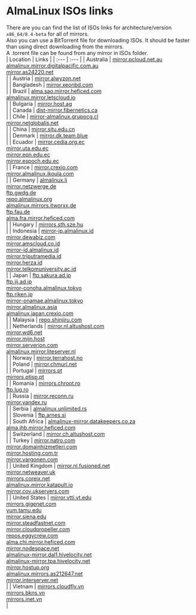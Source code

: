 # AlmaLinux ISOs links  
There are you can find the list of ISOs links for architecture/version `x86_64/8.4-beta` for all of mirrors.  
Also you can use a BitTorrent file for downloading ISOs. It should be faster than using direct downloading from the mirrors.  
A .torrent file can be found from any mirror in ISOs folder.  
| Location | Links |
| :--- | :--- |
| Australia | [mirror.pcloud.net.au](http://mirror.pcloud.net.au/almalinux/8.4-beta/isos/x86_64)</br>[almalinux.mirror.digitalpacific.com.au](http://almalinux.mirror.digitalpacific.com.au/8.4-beta/isos/x86_64)</br>[mirror.as24220.net](http://mirror.as24220.net/almalinux/8.4-beta/isos/x86_64)</br> |
| Austria | [mirror.alwyzon.net](http://mirror.alwyzon.net/almalinux/8.4-beta/isos/x86_64)</br> |
| Bangladesh | [mirror.xeonbd.com](http://mirror.xeonbd.com/almalinux/8.4-beta/isos/x86_64)</br> |
| Brazil | [alma.sao.mirror.heficed.com](http://alma.sao.mirror.heficed.com/8.4-beta/isos/x86_64)</br>[almalinux.mirror.letscloud.io](http://almalinux.mirror.letscloud.io/8.4-beta/isos/x86_64)</br> |
| Bulgaria | [mirror.host.ag](http://mirror.host.ag/almalinux/8.4-beta/isos/x86_64)</br> |
| Canada | [dist-mirror.fibernetics.ca](http://dist-mirror.fibernetics.ca/almalinux/8.4-beta/isos/x86_64)</br> |
| Chile | [mirror-almalinux.grupocg.cl](http://mirror-almalinux.grupocg.cl/almalinux/8.4-beta/isos/x86_64)</br>[mirror.netglobalis.net](http://mirror.netglobalis.net/almalinux/8.4-beta/isos/x86_64)</br> |
| China | [mirror.sjtu.edu.cn](https://mirror.sjtu.edu.cn/almalinux/8.4-beta/isos/x86_64)</br> |
| Denmark | [mirror.dk.team.blue](http://mirror.dk.team.blue/almalinux/8.4-beta/isos/x86_64)</br> |
| Ecuador | [mirror.cedia.org.ec](http://mirror.cedia.org.ec/almalinux/8.4-beta/isos/x86_64)</br>[mirror.uta.edu.ec](http://mirror.uta.edu.ec/almalinux/8.4-beta/isos/x86_64)</br>[mirror.epn.edu.ec](http://mirror.epn.edu.ec/almalinux/8.4-beta/isos/x86_64)</br>[mirror.espoch.edu.ec](http://mirror.espoch.edu.ec/almalinux/8.4-beta/isos/x86_64)</br> |
| France | [mirror.crexio.com](http://mirror.crexio.com/almalinux/8.4-beta/isos/x86_64)</br>[mirror.almalinux.ikoula.com](http://mirror.almalinux.ikoula.com/8.4-beta/isos/x86_64)</br> |
| Germany | [almalinux.li](http://almalinux.li/8.4-beta/isos/x86_64)</br>[mirror.netzwerge.de](http://mirror.netzwerge.de/almalinux/8.4-beta/isos/x86_64)</br>[ftp.gwdg.de](http://ftp.gwdg.de/pub/linux/almalinux/8.4-beta/isos/x86_64)</br>[repo.almalinux.org](http://repo.almalinux.org/almalinux/8.4-beta/isos/x86_64)</br>[almalinux.mirrors.itworxx.de](http://almalinux.mirrors.itworxx.de/8.4-beta/isos/x86_64)</br>[ftp.fau.de](http://ftp.fau.de/almalinux/8.4-beta/isos/x86_64)</br>[alma.fra.mirror.heficed.com](http://alma.fra.mirror.heficed.com/8.4-beta/isos/x86_64)</br> |
| Hungary | [mirrors.sth.sze.hu](http://mirrors.sth.sze.hu/almalinux/8.4-beta/isos/x86_64)</br> |
| Indonesia | [mirror-jp.almalinux.id](http://mirror-jp.almalinux.id/almalinux/8.4-beta/isos/x86_64)</br>[mirror.dewabiz.com](http://mirror.dewabiz.com/almalinux/8.4-beta/isos/x86_64)</br>[mirror.amscloud.co.id](http://mirror.amscloud.co.id/almalinux/8.4-beta/isos/x86_64)</br>[mirror-id.almalinux.id](http://mirror-id.almalinux.id/almalinux/8.4-beta/isos/x86_64)</br>[mirror.triputramedia.id](http://mirror.triputramedia.id/almalinux/8.4-beta/isos/x86_64)</br>[mirror.herza.id](http://mirror.herza.id/almalinux/8.4-beta/isos/x86_64)</br>[mirror.telkomuniversity.ac.id](http://mirror.telkomuniversity.ac.id/almalinux/8.4-beta/isos/x86_64)</br> |
| Japan | [ftp.sakura.ad.jp](http://ftp.sakura.ad.jp/almalinux/8.4-beta/isos/x86_64)</br>[ftp.iij.ad.jp](http://ftp.iij.ad.jp/pub/linux/almalinux/8.4-beta/isos/x86_64)</br>[mirror-conoha.almalinux.tokyo](http://mirror-conoha.almalinux.tokyo/almalinux/8.4-beta/isos/x86_64)</br>[ftp.riken.jp](http://ftp.riken.jp/Linux/almalinux/8.4-beta/isos/x86_64)</br>[mirror-onamae.almalinux.tokyo](http://mirror-onamae.almalinux.tokyo/almalinux/8.4-beta/isos/x86_64)</br>[mirror.almalinux.asia](http://mirror.almalinux.asia/almalinux/8.4-beta/isos/x86_64)</br>[almalinux.japan.crexio.com](http://almalinux.japan.crexio.com/almalinux/8.4-beta/isos/x86_64)</br> |
| Malaysia | [repo.shinjiru.com](http://repo.shinjiru.com/almalinux/8.4-beta/isos/x86_64)</br> |
| Netherlands | [mirror.nl.altushost.com](http://mirror.nl.altushost.com/almalinux/8.4-beta/isos/x86_64)</br>[mirror.wd6.net](http://mirror.wd6.net/almalinux/8.4-beta/isos/x86_64)</br>[mirror.mijn.host](http://mirror.mijn.host/almalinux/8.4-beta/isos/x86_64)</br>[mirror.serverion.com](http://mirror.serverion.com/almalinux/8.4-beta/isos/x86_64)</br>[almalinux.mirror.liteserver.nl](http://almalinux.mirror.liteserver.nl/8.4-beta/isos/x86_64)</br> |
| Norway | [mirror.terrahost.no](http://mirror.terrahost.no/almalinux/8.4-beta/isos/x86_64)</br> |
| Poland | [mirror.chmuri.net](http://mirror.chmuri.net/almalinux/8.4-beta/isos/x86_64)</br> |
| Portugal | [mirrors.pt](http://mirrors.pt/almalinux/8.4-beta/isos/x86_64)</br>[mirrors.ptisp.pt](http://mirrors.ptisp.pt/almalinux/8.4-beta/isos/x86_64)</br> |
| Romania | [mirrors.chroot.ro](http://mirrors.chroot.ro/almalinux/8.4-beta/isos/x86_64)</br>[ftp.lug.ro](http://ftp.lug.ro/almalinux/8.4-beta/isos/x86_64)</br> |
| Russia | [mirror.reconn.ru](http://mirror.reconn.ru/almalinux/8.4-beta/isos/x86_64)</br>[mirror.yandex.ru](http://mirror.yandex.ru/almalinux/8.4-beta/isos/x86_64)</br> |
| Serbia | [almalinux.unlimited.rs](http://almalinux.unlimited.rs/8.4-beta/isos/x86_64)</br> |
| Slovenia | [ftp.arnes.si](http://ftp.arnes.si/mirrors/almalinux/8.4-beta/isos/x86_64)</br> |
| South Africa | [almalinux-mirror.datakeepers.co.za](http://almalinux-mirror.datakeepers.co.za/8.4-beta/isos/x86_64)</br>[alma.jhb.mirror.heficed.com](http://alma.jhb.mirror.heficed.com/8.4-beta/isos/x86_64)</br> |
| Switzerland | [mirror.ch.altushost.com](http://mirror.ch.altushost.com/almalinux/8.4-beta/isos/x86_64)</br> |
| Turkey | [mirror.natro.com](http://mirror.natro.com/almalinux/8.4-beta/isos/x86_64)</br>[mirror.domainhizmetleri.com](http://mirror.domainhizmetleri.com/almalinux/8.4-beta/isos/x86_64)</br>[mirror.hosting.com.tr](http://mirror.hosting.com.tr/almalinux/8.4-beta/isos/x86_64)</br>[mirror.vargonen.com](http://mirror.vargonen.com/almalinux/8.4-beta/isos/x86_64)</br> |
| United Kingdom | [mirror.nl.fusioned.net](http://mirror.nl.fusioned.net/almalinux/8.4-beta/isos/x86_64)</br>[mirror.netweaver.uk](http://mirror.netweaver.uk/almalinux/8.4-beta/isos/x86_64)</br>[mirrors.coreix.net](http://mirrors.coreix.net/almalinux/8.4-beta/isos/x86_64)</br>[almalinux.mirror.katapult.io](http://almalinux.mirror.katapult.io/8.4-beta/isos/x86_64)</br>[mirror.cov.ukservers.com](http://mirror.cov.ukservers.com/almalinux/8.4-beta/isos/x86_64)</br> |
| United States | [mirror.vtti.vt.edu](http://mirror.vtti.vt.edu/almalinux/8.4-beta/isos/x86_64)</br>[mirrors.gigenet.com](https://mirrors.gigenet.com/almalinux/8.4-beta/isos/x86_64)</br>[yum.tamu.edu](http://yum.tamu.edu/alma/8.4-beta/isos/x86_64)</br>[mirror.siena.edu](http://mirror.siena.edu/almalinux/8.4-beta/isos/x86_64)</br>[mirror.steadfastnet.com](http://mirror.steadfastnet.com/almalinux/8.4-beta/isos/x86_64)</br>[mirror.cloudpropeller.com](http://mirror.cloudpropeller.com/almalinux/8.4-beta/isos/x86_64)</br>[repos.eggycrew.com](https://repos.eggycrew.com/almalinux/8.4-beta/isos/x86_64)</br>[alma.chi.mirror.heficed.com](http://alma.chi.mirror.heficed.com/8.4-beta/isos/x86_64)</br>[mirror.nodespace.net](http://mirror.nodespace.net/almalinux/8.4-beta/isos/x86_64)</br>[almalinux-mirror.dal1.hivelocity.net](http://almalinux-mirror.dal1.hivelocity.net/8.4-beta/isos/x86_64)</br>[almalinux-mirror.tpa.hivelocity.net](http://almalinux-mirror.tpa.hivelocity.net/8.4-beta/isos/x86_64)</br>[mirror.hostup.org](http://mirror.hostup.org/almalinux/8.4-beta/isos/x86_64)</br>[almalinux.mirrors.as212647.net](http://almalinux.mirrors.as212647.net/8.4-beta/isos/x86_64)</br>[mirror.interserver.net](http://mirror.interserver.net/almalinux/8.4-beta/isos/x86_64)</br> |
| Vietnam | [mirrors.cloudfly.vn](http://mirrors.cloudfly.vn/almalinux/8.4-beta/isos/x86_64)</br>[mirrors.bkns.vn](http://mirrors.bkns.vn/almalinux/8.4-beta/isos/x86_64)</br>[mirrors.inet.vn](http://mirrors.inet.vn/almalinux/8.4-beta/isos/x86_64)</br> |
